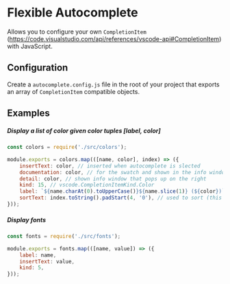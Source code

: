 # Flexible Autocomplete

Allows you to configure your own `CompletionItem` (https://code.visualstudio.com/api/references/vscode-api#CompletionItem) with JavaScript.

## Configuration

Create a `autocomplete.config.js` file in the root of your project that exports an array of `CompletionItem` compatible objects.

## Examples

##### Display a list of color given color tuples [label, color]
```javascript
const colors = require('./src/colors');

module.exports = colors.map(([name, color], index) => ({
    insertText: color, // inserted when autocomplete is slected
    documentation: color, // for the swatch and shown in the info window
    detail: color, // shown info window that pops up on the right
    kind: 15, // vscode.CompletionItemKind.Color
    label: `${name.charAt(0).toUpperCase()}${name.slice(1)} (${color})`, // main search and display
    sortText: index.toString().padStart(4, '0'), // used to sort (this is a string)
}));
```

##### Display fonts
```javascript
const fonts = require('./src/fonts');

module.exports = fonts.map(([name, value]) => ({
    label: name,
    insertText: value,
    kind: 5,
}));
```